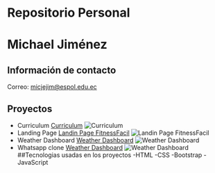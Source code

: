 # Repositorio Personal
# Michael Jiménez
## Información de contacto
Correo: micjejim@espol.edu.ec
## Proyectos
- Curriculum
[Curriculum](https://michaeljimenezc.github.io/curriculum/)
![Curriculum](img/michaeljimenezc.github.io_curriculum_.jpeg)
- Landing Page
[Landin Page FitnessFacil](https://michaeljimenezc.github.io/landing/)
![Landin Page FitnessFacil](img/michaeljimenezc.github.io_landing_.jpeg)
- Weather Dashboard
[Weather Dashboard](https://michaeljimenezc.github.io/dashboard/)
![Weather Dashboard](img/michaeljimenezc.github.io_dashboard_.jpeg)
- Whatsapp clone
[Weather Dashboard](https://github.com/MichaelJimenezC/chat.git)
![Weather Dashboard](img/michaeljimenezc.github.io_chat_.jpeg)
##Tecnologias usadas en los proyectos
-HTML
-CSS
-Bootstrap
-JavaScript

